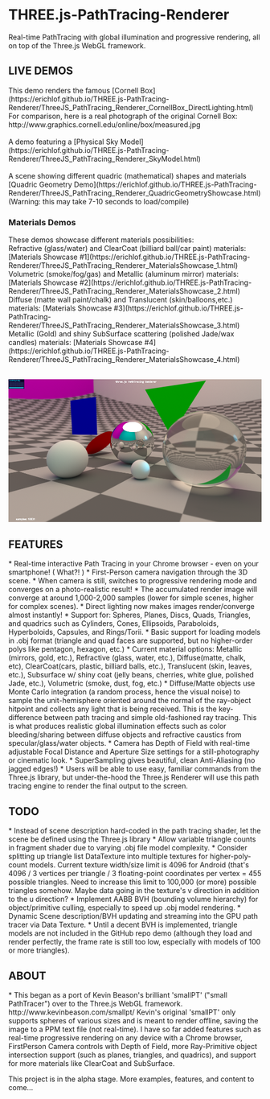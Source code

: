 # THREE.js-PathTracing-Renderer
Real-time PathTracing with global illumination and progressive rendering, all on top of the Three.js WebGL framework. <br>

<h2>LIVE DEMOS</h2>
This demo renders the famous [Cornell Box](https://erichlof.github.io/THREE.js-PathTracing-Renderer/ThreeJS_PathTracing_Renderer_CornellBox_DirectLighting.html) <br>
For comparison, here is a real photograph of the original Cornell Box: http://www.graphics.cornell.edu/online/box/measured.jpg <br>
<br>
A demo featuring a [Physical Sky Model](https://erichlof.github.io/THREE.js-PathTracing-Renderer/ThreeJS_PathTracing_Renderer_SkyModel.html) <br>
<br>
A scene showing different quadric (mathematical) shapes and materials [Quadric Geometry Demo](https://erichlof.github.io/THREE.js-PathTracing-Renderer/ThreeJS_PathTracing_Renderer_QuadricGeometryShowcase.html) (Warning: this may take 7-10 seconds to load/compile)<br>
<h3>Materials Demos</h3>
These demos showcase different materials possibilities: <br>
Refractive (glass/water) and ClearCoat (billiard ball/car paint) materials: [Materials Showcase #1](https://erichlof.github.io/THREE.js-PathTracing-Renderer/ThreeJS_PathTracing_Renderer_MaterialsShowcase_1.html) <br>
Volumetric (smoke/fog/gas) and Metallic (aluminum mirror) materials: [Materials Showcase #2](https://erichlof.github.io/THREE.js-PathTracing-Renderer/ThreeJS_PathTracing_Renderer_MaterialsShowcase_2.html) <br>
Diffuse (matte wall paint/chalk) and Translucent (skin/balloons,etc.) materials: [Materials Showcase #3](https://erichlof.github.io/THREE.js-PathTracing-Renderer/ThreeJS_PathTracing_Renderer_MaterialsShowcase_3.html) <br>
Metallic (Gold) and shiny SubSurface scattering (polished Jade/wax candles) materials: [Materials Showcase #4](https://erichlof.github.io/THREE.js-PathTracing-Renderer/ThreeJS_PathTracing_Renderer_MaterialsShowcase_4.html) <br>
<br>

![](threejsPathTracing.png)

<h2>FEATURES</h2>
* Real-time interactive Path Tracing in your Chrome browser - even on your smartphone! ( What?! )
* First-Person camera navigation through the 3D scene.
* When camera is still, switches to progressive rendering mode and converges on a photo-realistic result!
* The accumulated render image will converge at around 1,000-2,000 samples (lower for simple scenes, higher for complex scenes).
* Direct lighting now makes images render/converge almost instantly!
* Support for: Spheres, Planes, Discs, Quads, Triangles, and quadrics such as Cylinders, Cones, Ellipsoids, Paraboloids, Hyperboloids, Capsules, and Rings/Torii.
* Basic support for loading models in .obj format (triangle and quad faces are supported, but no higher-order polys like pentagon, hexagon, etc.)
* Current material options: Metallic (mirrors, gold, etc.), Refractive (glass, water, etc.), Diffuse(matte, chalk, etc), ClearCoat(cars, plastic, billiard balls, etc.), Translucent (skin, leaves, etc.), Subsurface w/ shiny coat (jelly beans, cherries, white glue, polished Jade, etc.), Volumetric (smoke, dust, fog, etc.)
* Diffuse/Matte objects use Monte Carlo integration (a random process, hence the visual noise) to sample the unit-hemisphere oriented around the normal of the ray-object hitpoint and collects any light that is being received.  This is the key-difference between path tracing and simple old-fashioned ray tracing.  This is what produces realistic global illumination effects such as color bleeding/sharing between diffuse objects and refractive caustics from specular/glass/water objects.
* Camera has Depth of Field with real-time adjustable Focal Distance and Aperture Size settings for a still-photography or cinematic look.
* SuperSampling gives beautiful, clean Anti-Aliasing (no jagged edges!)
* Users will be able to use easy, familiar commands from the Three.js library, but under-the-hood the Three.js Renderer will use this path tracing engine to render the final output to the screen.


<h2>TODO</h2>
* Instead of scene description hard-coded in the path tracing shader, let the scene be defined using the Three.js library
* Allow variable triangle counts in fragment shader due to varying .obj file model complexity.
* Consider splitting up triangle list DataTexture into multiple textures for higher-poly-count models.  Current texture width/size limit is 4096 for Android (that's 4096 / 3 vertices per triangle / 3 floating-point coordinates per vertex = 455 possible triangles.  Need to increase this limit to 100,000 (or more) possible triangles somehow.  Maybe data going in the texture's v direction in addition to the u direction?
* Implement AABB BVH (bounding volume hierarchy) for object/primitive culling, especially to speed up .obj model rendering.
* Dynamic Scene description/BVH updating and streaming into the GPU path tracer via Data Texture.
* Until a decent BVH is implemented, triangle models are not included in the GitHub repo demo (although they load and render perfectly, the frame rate is still too low, especially with models of 100 or more triangles).

<h2>ABOUT</h2>
* This began as a port of Kevin Beason's brilliant 'smallPT' ("small PathTracer") over to the Three.js WebGL framework.  http://www.kevinbeason.com/smallpt/  Kevin's original 'smallPT' only supports spheres of various sizes and is meant to render offline, saving the image to a PPM text file (not real-time). I have so far added features such as real-time progressive rendering on any device with a Chrome browser, FirstPerson Camera controls with Depth of Field, more Ray-Primitive object intersection support (such as planes, triangles, and quadrics), and support for more materials like ClearCoat and SubSurface. 

This project is in the alpha stage.  More examples, features, and content to come...
